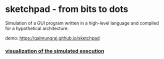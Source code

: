 # sketchpad - from bits to dots

Simulation of a GUI program written in a high-level language and compiled for a hypothetical architecture.

demo: https://galmungral.github.io/sketchpad

### [visualization of the simulated execution](https://galmungral.github.io/sketchpad/?visualize=1)
